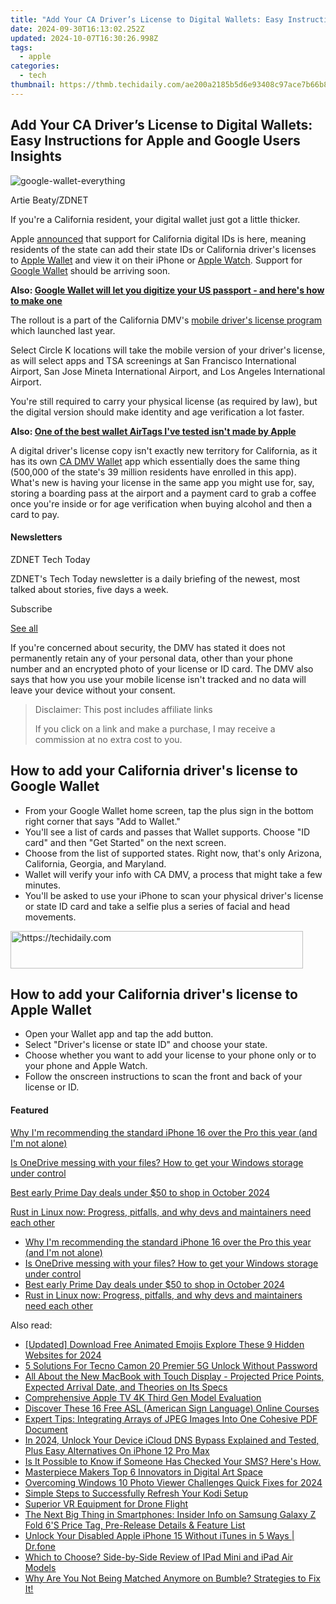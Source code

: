 ```yaml
---
title: "Add Your CA Driver’s License to Digital Wallets: Easy Instructions for Apple and Google Users Insights"
date: 2024-09-30T16:13:02.252Z
updated: 2024-10-07T16:30:26.998Z
tags:
  - apple
categories:
  - tech
thumbnail: https://thmb.techidaily.com/ae200a2185b5d6e93408c97ace7b66b8254fa867626e84f986d0cc30e800ea8d.jpg
---
```


## Add Your CA Driver’s License to Digital Wallets: Easy Instructions for Apple and Google Users  Insights

![google-wallet-everything](https://www.zdnet.com/a/img/resize/ea3779df991ed3ce50ddc18b754635475757bde1/2024/08/13/777add45-7311-4f7f-8b90-a1601bfbfb6f/pxl-20240813-145004372-portrait.jpg?auto=webp&width=1280)

Artie Beaty/ZDNET

If you're a California resident, your digital wallet just got a little thicker.

Apple [announced](https://www.apple.com/newsroom/2024/09/apple-brings-california-drivers-licenses-and-state-ids-to-apple-wallet/) that support for California digital IDs is here, meaning residents of the state can add their state IDs or California driver's licenses to [Apple Wallet](https://www.zdnet.com/article/how-to-add-your-drivers-license-to-your-iphone-wallet-app-depends-where-you-live/) and view it on their iPhone or [Apple Watch](https://www.zdnet.com/article/best-apple-watch/). Support for [Google Wallet](https://www.zdnet.com/article/how-to-use-google-wallet-and-why-you-should/) should be arriving soon.

**Also: [Google Wallet will let you digitize your US passport - and here's how to make one](https://www.zdnet.com/article/google-wallet-will-let-you-digitize-your-us-passport-and-heres-how-to-do-it/)**

The rollout is a part of the California DMV's [mobile driver's license program](https://www.dmv.ca.gov/portal/ca-dmv-wallet/) which launched last year.

Select Circle K locations will take the mobile version of your driver's license, as will select apps and TSA screenings at San Francisco International Airport, San Jose Mineta International Airport, and Los Angeles International Airport.

You're still required to carry your physical license (as required by law), but the digital version should make identity and age verification a lot faster. 

**Also: [One of the best wallet AirTags I've tested isn't made by Apple](https://www.zdnet.com/home-and-office/one-of-the-best-wallet-airtags-ive-tested-isnt-made-by-apple-or-tile/)**

A digital driver's license copy isn't exactly new territory for California, as it has its own [CA DMV Wallet](https://www.dmv.ca.gov/portal/ca-dmv-wallet/) app which essentially does the same thing (500,000 of the state's 39 million residents have enrolled in this app). What's new is having your license in the same app you might use for, say, storing a boarding pass at the airport and a payment card to grab a coffee once you're inside or for age verification when buying alcohol and then a card to pay. 

#### Newsletters

ZDNET Tech Today

ZDNET's Tech Today newsletter is a daily briefing of the newest, most talked about stories, five days a week.

 Subscribe

[See all](https://www.zdnet.com/newsletters/)

If you're concerned about security, the DMV has stated it does not permanently retain any of your personal data, other than your phone number and an encrypted photo of your license or ID card. The DMV also says that how you use your mobile license isn't tracked and no data will leave your device without your consent.

>  Disclaimer: This post includes affiliate links
>
>  If you click on a link and make a purchase, I may receive a commission at no extra cost to you.
>

## How to add your California driver's license to Google Wallet

* From your Google Wallet home screen, tap the plus sign in the bottom right corner that says "Add to Wallet."
* You'll see a list of cards and passes that Wallet supports. Choose "ID card" and then "Get Started" on the next screen.
* Choose from the list of supported states. Right now, that's only Arizona, California, Georgia, and Maryland.
* Wallet will verify your info with CA DMV, a process that might take a few minutes.
* You'll be asked to use your iPhone to scan your physical driver's license or state ID card and take a selfie plus a series of facial and head movements.

<!-- affiliate ads begin -->
<a href="https://25home.pxf.io/c/5597632/2148648/16836" target="_top" id="2148648">
  <img src="//a.impactradius-go.com/display-ad/16836-2148648" border="0" alt="https://techidaily.com" width="468" height="60"/>
</a>
<img height="0" width="0" src="https://25home.pxf.io/i/5597632/2148648/16836" style="position:absolute;visibility:hidden;" border="0" />
<!-- affiliate ads end -->

## How to add your California driver's license to Apple Wallet

* Open your Wallet app and tap the add button.
* Select "Driver's license or state ID" and choose your state.
* Choose whether you want to add your license to your phone only or to your phone and Apple Watch.
* Follow the onscreen instructions to scan the front and back of your license or ID.

#### Featured

[Why I'm recommending the standard iPhone 16 over the Pro this year (and I'm not alone)](https://www.zdnet.com/article/why-im-recommending-the-standard-iphone-16-over-the-pro-this-year-and-im-not-alone/ "Why I'm recommending the standard iPhone 16 over the Pro this year (and I'm not alone)")

[Is OneDrive messing with your files? How to get your Windows storage under control](https://www.zdnet.com/article/is-onedrive-messing-with-your-files-how-to-get-your-windows-storage-under-control/ "Is OneDrive messing with your files? How to get your Windows storage under control")

[Best early Prime Day deals under $50 to shop in October 2024](https://www.zdnet.com/article/best-early-prime-day-deals-under-50/ "Best early Prime Day deals under $50 to shop in October 2024")

[Rust in Linux now: Progress, pitfalls, and why devs and maintainers need each other](https://www.zdnet.com/article/rust-in-linux-now-progress-pitfalls-and-why-devs-and-maintainers-need-each-other/ "Rust in Linux now: Progress, pitfalls, and why devs and maintainers need each other")

* [Why I'm recommending the standard iPhone 16 over the Pro this year (and I'm not alone)](https://www.zdnet.com/article/why-im-recommending-the-standard-iphone-16-over-the-pro-this-year-and-im-not-alone/ "Why I'm recommending the standard iPhone 16 over the Pro this year (and I'm not alone)")
* [Is OneDrive messing with your files? How to get your Windows storage under control](https://www.zdnet.com/article/is-onedrive-messing-with-your-files-how-to-get-your-windows-storage-under-control/ "Is OneDrive messing with your files? How to get your Windows storage under control")
* [Best early Prime Day deals under $50 to shop in October 2024](https://www.zdnet.com/article/best-early-prime-day-deals-under-50/ "Best early Prime Day deals under $50 to shop in October 2024")
* [Rust in Linux now: Progress, pitfalls, and why devs and maintainers need each other](https://www.zdnet.com/article/rust-in-linux-now-progress-pitfalls-and-why-devs-and-maintainers-need-each-other/ "Rust in Linux now: Progress, pitfalls, and why devs and maintainers need each other")

<ins class="adsbygoogle"
     style="display:block"
     data-ad-format="autorelaxed"
     data-ad-client="ca-pub-7571918770474297"
     data-ad-slot="1223367746"></ins>

<ins class="adsbygoogle"
     style="display:block"
     data-ad-client="ca-pub-7571918770474297"
     data-ad-slot="8358498916"
     data-ad-format="auto"
     data-full-width-responsive="true"></ins>

<span class="atpl-alsoreadstyle">Also read:</span>
<div><ul>
<li><a href="https://discord-videos.techidaily.com/updated-download-free-animated-emojis-explore-these-9-hidden-websites-for-2024/"><u>[Updated] Download Free Animated Emojis Explore These 9 Hidden Websites for 2024</u></a></li>
<li><a href="https://unlock-android.techidaily.com/5-solutions-for-tecno-camon-20-premier-5g-unlock-without-password-by-drfone-android/"><u>5 Solutions For Tecno Camon 20 Premier 5G Unlock Without Password</u></a></li>
<li><a href="https://tech-renaissance.techidaily.com/all-about-the-new-macbook-with-touch-display-projected-price-points-expected-arrival-date-and-theories-on-its-specs/"><u>All About the New MacBook with Touch Display - Projected Price Points, Expected Arrival Date, and Theories on Its Specs</u></a></li>
<li><a href="https://tech-renaissance.techidaily.com/comprehensive-apple-tv-4k-third-gen-model-evaluation/"><u>Comprehensive Apple TV 4K Third Gen Model Evaluation</u></a></li>
<li><a href="https://tech-renaissance.techidaily.com/discover-these-16-free-asl-american-sign-language-online-courses/"><u>Discover These 16 Free ASL (American Sign Language) Online Courses</u></a></li>
<li><a href="https://tech-renaissance.techidaily.com/expert-tips-integrating-arrays-of-jpeg-images-into-one-cohesive-pdf-document/"><u>Expert Tips: Integrating Arrays of JPEG Images Into One Cohesive PDF Document</u></a></li>
<li><a href="https://activate-lock.techidaily.com/in-2024-unlock-your-device-icloud-dns-bypass-explained-and-tested-plus-easy-alternatives-on-iphone-12-pro-max-by-drfone-ios/"><u>In 2024, Unlock Your Device iCloud DNS Bypass Explained and Tested, Plus Easy Alternatives On iPhone 12 Pro Max</u></a></li>
<li><a href="https://tech-renaissance.techidaily.com/is-it-possible-to-know-if-someone-has-checked-your-sms-heres-how/"><u>Is It Possible to Know if Someone Has Checked Your SMS? Here's How.</u></a></li>
<li><a href="https://extra-hints.techidaily.com/masterpiece-makers-top-6-innovators-in-digital-art-space/"><u>Masterpiece Makers Top 6 Innovators in Digital Art Space</u></a></li>
<li><a href="https://fox-helps.techidaily.com/overcoming-windows-10-photo-viewer-challenges-quick-fixes-for-2024/"><u>Overcoming Windows 10 Photo Viewer Challenges Quick Fixes for 2024</u></a></li>
<li><a href="https://technical-tips.techidaily.com/simple-steps-to-successfully-refresh-your-kodi-setup/"><u>Simple Steps to Successfully Refresh Your Kodi Setup</u></a></li>
<li><a href="https://fox-http.techidaily.com/superior-vr-equipment-for-drone-flight/"><u>Superior VR Equipment for Drone Flight</u></a></li>
<li><a href="https://technical-tips.techidaily.com/the-next-big-thing-in-smartphones-insider-info-on-samsung-galaxy-z-fold-6s-price-tag-pre-release-details-and-feature-list/"><u>The Next Big Thing in Smartphones: Insider Info on Samsung Galaxy Z Fold 6'S Price Tag, Pre-Release Details & Feature List</u></a></li>
<li><a href="https://iphone-unlock.techidaily.com/unlock-your-disabled-apple-iphone-15-without-itunes-in-5-ways-drfone-by-drfone-ios/"><u>Unlock Your Disabled Apple iPhone 15 Without iTunes in 5 Ways | Dr.fone</u></a></li>
<li><a href="https://tech-renaissance.techidaily.com/which-to-choose-side-by-side-review-of-ipad-mini-and-ipad-air-models/"><u>Which to Choose? Side-by-Side Review of IPad Mini and iPad Air Models</u></a></li>
<li><a href="https://tech-renaissance.techidaily.com/why-are-you-not-being-matched-anymore-on-bumble-strategies-to-fix-it/"><u>Why Are You Not Being Matched Anymore on Bumble? Strategies to Fix It!</u></a></li>
</ul></div>

